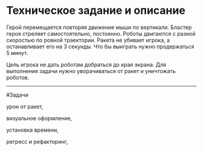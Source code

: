 Техническое задание и описание
========================
Герой перемещается повторяя движение мыши по вертикали.
Бластер героя стреляет самостоятельно, постоянно.
Роботы двигаются с разной скоростью по ровной траектории.
Ракета не убивает игрока, а останавливает его на 3 секунды.
Что бы выиграть нужно продержаться 5 минут.

Цель игрока не дать роботам добраться до края экрана.
Для выполнения задачи нужно уворачиваться от ракет и уничтожать роботов.
***

#Задачи

  урон от ракет,

  визуальное оформление,

  установка времени,

  регресс и рефакторинг,
